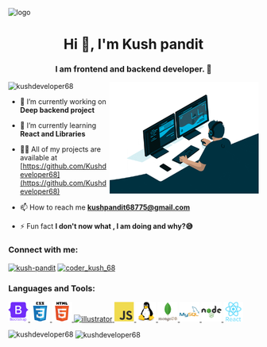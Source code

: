 ![logo](https://encrypted-tbn0.gstatic.com/images?q=tbn:ANd9GcTvhMfp42I9bMYPK7N7FOFA6dpqCkDvtDMLvHHMge_zOVIbCw7EUm9RvE8&s=10)
<h1 align="center">Hi 👋, I'm Kush pandit</h1>
<h3 align="center">I am frontend and backend developer. 🧠</h3>
<img align="right" alt="coding"  width="300" src="https://github.com/Kushdeveloper68/Kush-pandit-/blob/main/giphy.gif" />
<p align="left"> <img src="https://komarev.com/ghpvc/?username=kushdeveloper68&label=Profile%20views&color=0e75b6&style=flat" alt="kushdeveloper68" /> </p>

- 🔭 I’m currently working on **Deep backend project**

- 🌱 I’m currently learning **React and Libraries**

- 👨‍💻 All of my projects are available at [https://github.com/Kushdeveloper68](https://github.com/Kushdeveloper68)

- 📫 How to reach me **kushpandit68775@gmail.com**

- ⚡ Fun fact **I don't now what , I am doing and why?😅**

<h3 align="left">Connect with me:</h3>
<p align="left">
<a href="https://codepen.io/kush-pandit" target="blank"><img align="center" src="https://raw.githubusercontent.com/rahuldkjain/github-profile-readme-generator/master/src/images/icons/Social/codepen.svg" alt="kush-pandit" height="30" width="40" /></a>
<a href="https://instagram.com/coder_kush_68" target="blank"><img align="center" src="https://raw.githubusercontent.com/rahuldkjain/github-profile-readme-generator/master/src/images/icons/Social/instagram.svg" alt="coder_kush_68" height="30" width="40" /></a>
</p>

<h3 align="left">Languages and Tools:</h3>
<p align="left"> <a href="https://getbootstrap.com" target="_blank" rel="noreferrer"> <img src="https://raw.githubusercontent.com/devicons/devicon/master/icons/bootstrap/bootstrap-plain-wordmark.svg" alt="bootstrap" width="40" height="40"/> </a> <a href="https://www.w3schools.com/css/" target="_blank" rel="noreferrer"> <img src="https://raw.githubusercontent.com/devicons/devicon/master/icons/css3/css3-original-wordmark.svg" alt="css3" width="40" height="40"/> </a> <a href="https://www.w3.org/html/" target="_blank" rel="noreferrer"> <img src="https://raw.githubusercontent.com/devicons/devicon/master/icons/html5/html5-original-wordmark.svg" alt="html5" width="40" height="40"/> </a> <a href="https://www.adobe.com/in/products/illustrator.html" target="_blank" rel="noreferrer"> <img src="https://www.vectorlogo.zone/logos/adobe_illustrator/adobe_illustrator-icon.svg" alt="illustrator" width="40" height="40"/> </a> <a href="https://developer.mozilla.org/en-US/docs/Web/JavaScript" target="_blank" rel="noreferrer"> <img src="https://raw.githubusercontent.com/devicons/devicon/master/icons/javascript/javascript-original.svg" alt="javascript" width="40" height="40"/> </a> <a href="https://www.linux.org/" target="_blank" rel="noreferrer"> <img src="https://raw.githubusercontent.com/devicons/devicon/master/icons/linux/linux-original.svg" alt="linux" width="40" height="40"/> </a> <a href="https://www.mongodb.com/" target="_blank" rel="noreferrer"> <img src="https://raw.githubusercontent.com/devicons/devicon/master/icons/mongodb/mongodb-original-wordmark.svg" alt="mongodb" width="40" height="40"/> </a> <a href="https://www.mysql.com/" target="_blank" rel="noreferrer"> <img src="https://raw.githubusercontent.com/devicons/devicon/master/icons/mysql/mysql-original-wordmark.svg" alt="mysql" width="40" height="40"/> </a> <a href="https://nodejs.org" target="_blank" rel="noreferrer"> <img src="https://raw.githubusercontent.com/devicons/devicon/master/icons/nodejs/nodejs-original-wordmark.svg" alt="nodejs" width="40" height="40"/> </a> <a href="https://reactjs.org/" target="_blank" rel="noreferrer"> <img src="https://raw.githubusercontent.com/devicons/devicon/master/icons/react/react-original-wordmark.svg" alt="react" width="40" height="40"/> </a> </p>

<p><img align="left" src="https://github-readme-stats.vercel.app/api/top-langs?username=kushdeveloper68&show_icons=true&locale=en&layout=compact" alt="kushdeveloper68" /></p>

<p>&nbsp;<img align="center" src="https://github-readme-stats.vercel.app/api?username=kushdeveloper68&show_icons=true&locale=en" alt="kushdeveloper68" /></p>
